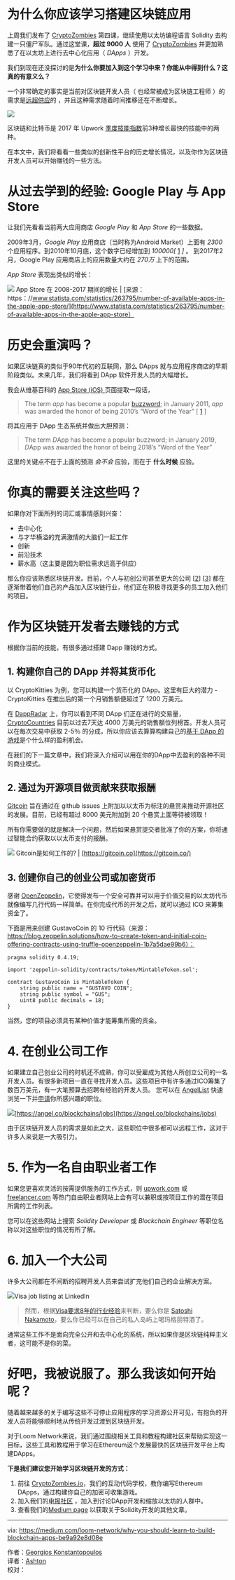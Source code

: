 # 为什么你应该学习搭建区块链应用
 
上周我们发布了 [CryptoZombies](http://cryptozombies.io/) 第四课，继续使用以太坊编程语言 Solidity 去构建一只僵尸军队。通过这堂课，**超过 9000 人** 使用了 [CryptoZombies](http://cryptozombies.io/) 并更加熟悉了在以太坊上进行去中心化应用（ *DApps* ）开发。

我们到现在还没探讨的是**为什么你要加入到这个学习中来？你能从中得到什么？这真的有意义么？**

一个非常确定的事实是当前对区块链开发人员（ 也经常被成为区块链工程师 ）的需求是[远超供应](https://www.computerworld.com/article/3235972/it-careers/blockchain-jobs-continue-to-explode-offer-salary-premiums.html)的 ，并且这种需求随着时间推移还在不断增长。

![](https://i.imgur.com/atm4GhR.png)

区块链和比特币是 2017 年 Upwork [季度技能指数](https://www.upwork.com/blog/2017/11/freelance-skills-upwork-q3-2017/)前3种增长最快的技能中的两种。

在本文中，我们将看看一些类似的创新性平台的历史增长情况，以及你作为区块链开发人员可以开始赚钱的一些方法。

# 从过去学到的经验: Google Play 与 App Store

让我们先看看当前两大应用商店 *Google Play* 和 *App Store* 的一些数据。

2009年3月，*Google Play* 应用商店（当时称为Android Market）上面有 *2300* 个应用程序。到2010年10月底，这个数字已经增加到 *100000[* [1](https://en.wikipedia.org/wiki/Google_Play#History_of_app_growth) *]* 。 到2017年2月，Google Play 应用商店上的应用数量大约在 *270万* 上下的范围。

*App Store* 表现出类似的增长：

![](https://i.imgur.com/Wn46Rwb.png) App Store 在 2008-2017 期间的增长 | [来源：https：//www.statista.com/statistics/263795/number-of-available-apps-in-the-apple-app-store/](https://www.statista.com/statistics/263795/number-of-available-apps-in-the-apple-app-store）

# 历史会重演吗？
 
如果区块链真的类似于90年代初的互联网，那么 DApps 就与应用程序商店的早期阶段类似。未来几年，我们将看到 DApp 软件开发人员的大幅增长。

我会从维基百科的 [App Store (iOS) ](https://en.wikipedia.org/wiki/App_Store_%28iOS%29) 页面提取一段话，

> The term *app* has become a popular [buzzword](https://en.wikipedia.org/wiki/Buzzword); in January 2011, *app* was awarded the honor of being 2010’s “Word of the Year” [ [1](https://www.americandialect.org/American-Dialect-Society-2010-Word-of-the-Year-PRESS-RELEASE.pdf) ] 

将其应用于 DApp 生态系统并做出大胆预测：

> The term *D*App has become a popular buzzword; in January 2019, *D*App was awarded the honor of being 2018’s “Word of the Year”  

这里的关键点不在于上面的预测 *会不会* 应验，而在于 **什么时候** 应验。

# 你真的需要关注这些吗？

如果你对下面所列的词汇或事情感到兴奋：

* 去中心化
* 与才华横溢的充满激情的大脑们一起工作
* 创新
* 前沿技术
* 薪水高（这主要是因为职位需求远高于供应）  

那么你应该熟悉区块链开发。目前，个人与初创公司甚至更大的公司 [[2](http://www.nasdaq.com/article/kodak-pivots-toward-blockchain-technology-cm907246)] [[3](https：//www.indeed.com/viewjob?jk=ee47354b3dca28dd&amp;from=tp-serp&amp;tk=1c49tige60n3a7um)] 都在逐渐带着他们自己的产品加入区块链行业，他们正在积极寻找更多的员工加入他们的项目。

# 作为区块链开发者去赚钱的方式

根据你当前的技能，有很多通过搭建 Dapp 赚钱的方式。

## 1. 构建你自己的 DApp 并将其货币化

以 CryptoKitties 为例，您可以构建一个货币化的 DApp。这里有巨大的潜力 -  CryptoKitties 在推出后的第一个月销售额便超过了 1200 万美元。

在 [DappRadar](https://dappradar.com/) 上，你可以看到不同 DApp 们正在进行的交易量，[CryptoCountries](https://cryptocountries.io/) 目前以过去7天达 4000 万美元的销售额位列榜首。开发人员可以在每次交易中获取 2-5％ 的分成，所以你应该去算算构建自己的[基于 DApp 的游戏](https://cryptozombies.io/)是个什么样的盈利机会。

在我们的下一篇文章中，我们将深入介绍可以用在你的DApp中去盈利的各种不同的商业模式。

## 2. 通过为开源项目做贡献来获取报酬

[Gitcoin](https://gitcoin.co/) 旨在通过在 github issues 上附加以以太币为标注的悬赏来推动开源社区的发展。目前，已经有超过 8000 美元附加到 20 个悬赏上面等待被领取！

所有你需要做的就是解决一个问题，然后如果悬赏提交者批准了你的方案，你将通过智能合约获取以以太币支付的报酬。

![](https://i.imgur.com/PLeqtRz.png)
Gitcoin是如何工作的? | [https://gitcoin.co](https://gitcoin.co/)  

## 3. 创建你自己的创业公司或加密货币
 
感谢 [OpenZeppelin](https://blog.zeppelin.solutions/how-to-create-token-and-initial-coin-offering-contracts-using-truffle-openzeppelin-1b7a5dae99b6)，它使得发布一个安全可靠并可以用于价值交易的以太坊代币就像编写几行代码一样简单。在你完成代币的开发之后，就可以通过 ICO 来筹集资金了。

下面是用来创建 GustavoCoin 的 10 行代码（来源：https://blog.zeppelin.solutions/how-to-create-token-and-initial-coin-offering-contracts-using-truffle-openzeppelin-1b7a5dae99b6）：
```
pragma solidity 0.4.19;

import 'zeppelin-solidity/contracts/token/MintableToken.sol';

contract GustavoCoin is MintableToken {
    string public name = "GUSTAVO COIN";
    string public symbol = "GUS";
    uint8 public decimals = 18;
}
```

当然，您的项目必须具有某种价值才能筹集所需的资金。 

# 4. 在创业公司工作

如果建立自己创业公司的时机还不成熟，你可以受雇成为其他人所创立公司的一名开发人员。有很多新项目一直在寻找开发人员。这些项目中有许多通过ICO筹集了数百万美元，有一大笔预算去招聘有经验的开发人员。
您可以在 [AngelList](https://angel.co/) 快速浏览一下并[申请](https://angel.co/blockchains/jobs)你所感兴趣的职位。

![](https://i.imgur.com/EMG4E25.png)[https://angel.co/blockchains/jobs](https://angel.co/blockchains/jobs)  

由于区块链开发人员的需求是如此之大，这些职位中很多都可以远程工作，这对于许多人来说是一大吸引力。

# 5. 作为一名自由职业者工作

如果您更喜欢灵活的按需提供服务的工作方式，则 [upwork.com](http://upwork.com/) 或 [freelancer.com](http://freelancer.com/) 等热门自由职业者网站上会有可以兼职或按项目工作的潜在项目所需的工作列表。

您可以在这些网站上搜索 *Solidity Developer* 或 *Blockchain Engineer* 等职位名称以对这些职位的情况有所了解。

# 6. 加入一个大公司

许多大公司都在不间断的招聘开发人员来尝试扩充他们自己的企业解决方案。

![](https://i.imgur.com/KdvIaRx.png)Visa job listing at LinkedIn
 
>然而，根据[Visa要求8年的行业经验](https://www.indeed.com/m/viewjob?jk=b36f4dbb6b6140d5&amp;from=serp)来判断，要么你是 [Satoshi Nakamoto](https://en.wikipedia.org/wiki/Satoshi_Nakamoto)，要么你已经可以在自己的私人岛屿上喝玛格丽特酒了。

通常这些工作不是面向完全公开和去中心化的系统，所以如果你是区块链纯粹主义者，这可能不是你的菜。

# 好吧，我被说服了。那么我该如何开始呢？

随着越来越多的关于编写这些不可停止应用程序的学习资源公开可见，有抱负的开发人员将能够顺利地从传统开发过渡到区块链开发。

对于Loom Network来说，我们通过围绕相关工具和教程构建社区来帮助实现这一目标，这些工具和教程用于学习在Ethereum这个发展最快的区块链开发平台上构建DApps。

**下是我们建议您开始学习区块链开发的方式：**

1. 前往 [CryptoZombies.io](http://cryptozombies.io/)，我们的互动代码学校，教你编写Ethereum DApps，通过构建你自己的加密可收集游戏。
2. 加入我们的[电报社区](http://t.me/loomnetwork) ，加入到讨论DApp开发和缩放以太坊的人群中。
3. 查看我们的[Medium page](http://medium.com/loom-network) 以获取关于Solidity开发的其他文章。

----
via: https://medium.com/loom-network/why-you-should-learn-to-build-blockchain-apps-be9a92e8d08e

作者：[Georgios Konstantopoulos](https://medium.com/@gakonst)  
译者：[Ashton](https://github.com/cdljsj)  
校对：

